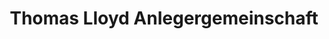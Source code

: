 ---
layout: topic
style_id: topic
title: Thomas Lloyd Anlegergemeinschaft
description: >-
  Werden Sie teil der Anlegergemeinschaft für eine geballte Kraft im
  Rechtsstreit mit Thomas Lloyd.
header_titel: Thomas Lloyd Anlegergemeinschaft
header_image: /uploads/theme-thomaslloyd1.jpg
erfolge:
  - zahl: 300+
    text: Anleger
  - zahl: 175+
    text: Klagen
  - zahl: 1,2 Mio. €+
    text: Hinterlegte Sicherheiten nach Prozesserfolgen
  - zahl: 190 T€+
    text: bereits erfolgte Auszahlungen an Anleger
  - zahl: '28'
    text: Klagen in Berufungsinstanz gewonnen
intro_titel: Werden Sie Teil der Anlegergemeinschaft
intro_text_markdown: >-
  Bereits im Februar 2019 gründete die Kanzlei AdvoAdvice Rechtsanwälte in
  Berlin die Anlegergemeinschaft Thomas Lloyd, um Anlegern der Thomas Lloyd
  Investments GmbH (Wien) und der DKM Global Opportunities Fonds 01 GmbH die
  Möglichkeit zu geben, sich gemeinsam gegen die Verschmelzung der
  Anlagegesellschaften und die Umwandlung Ihrer Anlage in Aktien der CT
  Infrastructure Ltd. (London) zur Wehr zu setzen.&nbsp;


  Seitdem haben sich mehr als 150 Anleger unserer Anlegergemeinschaft
  angeschlossen. Es wurden zahlreiche Anspruchsschreiben und
  au&szlig;erordentliche Kündigungen verschickt. Au&szlig;erdem wurden bis zum
  Datum des Brexit am 31.01.2020 mehr als 50 Klagen an verschiedenen
  Amtsgerichten und Landgerichten in Deutschland gegen die CT Infrastructure
  Holding Ltd. eingereicht.&nbsp;
intro_link_text: Kostenlose Erstberatung
intro_link: '#kontakt'
abschnitte:
  - abschnitt_template: box_dunkel
    titel: Vorteile einer Anlegergemeinschaft
    text_markdown: >-
      Werden Sie noch heute Teil unserer starken Thomas Lloyd
      Anlegergemeinschaft und profitieren Sie von den Vorteilen, die mit einer
      Teilnahme verbunden sind.&nbsp;


      * Au&szlig;ergerichtliche Vertretung Ihrer Interessen

      * Au&szlig;ergerichtliche Geltendmachung Ihrer Ansprüche&nbsp;

      * Regelmä&szlig;ige Informationen aus der Anlegergemeinschaft über unseren
      kostenfreien Newsletter

      * Abwicklung von Rückzahlung

      * Berechnung Ihres Anspruchs gegen ThomasLloyd Investment


      Machen Sie sich unsere Argumentation zur Zuständigkeit der deutschen
      Gerichte, zur Möglichkeit einer au&szlig;erordentlichen fristlosen
      Kündigung und zur Rückzahlung Ihres Anlagebetrages bzw. zur Zahlung von
      Schadensersatz zu Nutze. Diese ist bereits gerichtlich ausprobiert worden
      und hat bereits zu ersten Urteilen gegen die CT Infrastructure Holding
      Ltd. als Rechtsnachfolgerin der Thomas Lloyd Investments GmbH und der DKM
      Global Opportunities Fonds 01 GmbH geführt.&nbsp;
    image:
    cta: false
  - abschnitt_template: weiss_bild_links
    titel: Außergerichtliche Erfolge
    text_markdown: >-
      Bereits vor dem Februar 2019, aber auch noch nach diesem Zeitpunkt hat die
      Kanzlei AdvoAdvice erfolgreich Anleger vertreten, die ihre
      Genussrechtsbeteiligung an der Thomas Lloyd Investments GmbH (Wien)
      bereits zum Ablauf des 31.12.2016 gekündigt hatten.&nbsp;


      Er konnten bereits vor Gründung der Anlegergemeinschaft Auszahlungen in
      Höhe von 15.942,29 Euro, 9.902,12 Euro plus Zinsen von 436,30 Euro und
      6.603,79 Euro plus Zinsen von 306,84 Euro zurückerlangt werden.&nbsp;


      Einem Anleger wurden durch die CT Infrastructure Holding Ltd. nach dem
      Tätigwerden von AdvoAdvice zudem 13.937,76 Euro zzgl. Zinsen in Höhe von
      860,55 Euro überwiesen.&nbsp;


      Für einen weiteren Anleger wurden Rückzahlungen bei der
      Genussrechtsbeteiligung Global High Yield Fund 450 einen
      Rückzahlungsbetrag in Höhe von 7.170,17 Euro und für die Beteiligung vom
      Typ Thomas Lloyd Absolute Return Fund 1J. einen Rückzahlungsbetrag in Höhe
      von 4.090,88 Euro erreicht.&nbsp;


      &nbsp;
    image:
    cta: true
  - abschnitt_template: box_hell
    titel: Erfolge vor Gericht
    text_markdown: >-
      Bisher wurde die CT Infrastructure Holding Ltd. von drei unterschiedlichen
      Gerichten durch ein Versäumnisurteil zur Zahlung an Mandanten verurteilt,
      die von der Kanzlei AdvoAdvice vertreten worden sind. Die Entscheidungen
      sind noch nicht rechtskräftig. Der Beklagten steht hier das Rechtsmittel
      des Einspruchs zu.


      Das Landgericht Frankenthal hat die CT Infrastructure Holding Ltd. mit
      Urteil vom 19.02.2020 zur Zahlung in Höhe von 12.000 Euro an einen Anleger
      verurteilt. Das Gericht sah hier für den Anleger die Möglichkeit, die
      Genussrechtsbeteiligung au&szlig;erordentlich und fristlos zu kündigen.
      Nach Kündigung sei die Gesellschaft zur Rückzahlung nach den
      Genussrechtsbedingungen verpflichtet, so die Rechtsauffassung des
      Landgerichts Frankenthal. Die Entscheidung ist ebenfalls noch nicht
      rechtskräftig. Der Beklagten steht das Rechtsmittel der Berufung zu.
    image:
    cta: true
  - abschnitt_template: weiss_bild_links
    titel: Handelsblatt und Finanztest berichten über Thomas Lloyd
    text_markdown: >-
      Die Thomas Lloyd Gruppe gerät immer mehr unter Beschuss von Presse und
      Medien. Zuletzt berichtete das Handelsblatt in einem Beitrag vom
      09.07.2019 über die Thomas Lloyd Gruppe und Anlagen bei der DKM Global
      Opportunities Fonds 01 GmbH und der Thomas Lloyd Investments GmbH
      (Österreich). Danach legte die Zeitschrift Finanztest in der&nbsp;[Ausgabe
      von Oktober
      2019](https://www.test.de/ThomasLloyd-Gruppe-Riskante-Anlagen-mit-raetselhaften-Renditen-5515856-0/)&nbsp;nach
      und setzte drei Produkte der Thomas Lloyd Gruppe auf die&nbsp;[Warnliste
      Geldanlage](https://www.test.de/Warnliste-Geldanlage-Unserioese-Firmen-und-Finanzprodukte-1131965-0/).


      ### Warnungen vor CTI 5 D, CTI 9 D und CTI Vario D


      Konkret warnt die Finanztest vor drei Fonds der Thomas Lloyd Gruppe auf
      ihree Warnliste. Betroffen sind Anlagen bei&nbsp; der Thomas Lloyd CTI 5 D
      - einem Infrastrukturfonds, der seit dem Jahr 2012 verfügbar gewesen ist
      und nach Angaben im Internet spätestens seit dem 31.08.2019 geschlossen
      sein sollte (Angabe auf www.opc-fonds.de und www.beteiligungsfinder.de).
      Emittentin ist hier die Dritte Cleantech Infrastrukturgesellschaft mbH &
      Co. KG.


      Ebenfalls gewarnt wird vor dem Thomas Lloyd CTI 9 D, der ebenfalls ein
      Infrastrukturfonds ist und seit dem 05.03.2013 verfügbar sein soll (Angabe
      aus www.beteiligungsfinder.de). &nbsp;Emittentin ist hier die Fünfe
      Cleantech Infrastukturgesellschaft mbH & Co. KG.&nbsp;


      Die dritte Warnung gilt dem Thomas Lloyd CTI Vario D, einer Stillen
      Beteiligung, welche durch die Zweite Cleantech Infrastrukturgesellschaft
      mbH & Co. KG angeboten wird.&nbsp;


      Finanztest warnt davor, dass Anleger mit etlichen Angeboten von Thomas
      Lloyd unternehmerische Risiken eingehen, bis hin zum Totalverlust. Zudem
      wurden die Fonds aufgelegt, bevor das strenge Kapitalanlagegesetzbuch in
      Kraft trat, so die Finanztest in der Ausgabe 10/2019.


      Bei dem Fonds CTI Vario D rät die Finanztest von einer monatlichen
      Ratenzahlung ab und bewertet diese als ungeeignet für solche
      Anlageprodukte.


      Für die Anlagegesellschaften, die sich nunmehr auf der Warnliste befinden,
      und für deren Vermittler dürfte der Vertrieb der Anlageprodukte nunmehr
      ungleich schwieriger werden.&nbsp;


      Nach der Rechtsprechung des Bundesgerichtshofs (BGH) haben nämlich
      Anlageberater und auch Anlagevermittler die Pflicht, den Kunden über die
      angebotene bzw. gewünschte Anlage unaufgefordert aufzuklären. Zu diesem
      Zweck müssen dem Anleger alle für die Anlageentscheidung relevanten
      Informationen erteilt werden.


      Deshalb müssen Brancheninformationsdienste für den Berater oder Vermittler
      die einschlägige Fach- und Tagespresse auszuwerten sowie Warnlisten zur
      Kenntnis zu nehmen, damit diese dann den Anleger entsprechend informieren
      können. Geschieht dies nicht, liegt ein Versto&szlig; gegen
      Beratungspflichten vor, welcher schnell zu Schadenersatzansprüchen des
      geschädigten Anlegers führen kann.


      ### Bericht über Genussrechte und stille Beteiligung


      Die Finanztest berichtet auch über Probleme von Anlegern, die Gelder bei
      der Thomas Lloyd Investments in Wien oder der DKM Global Opportunities
      Fonds 01 in Deutschland investiert haben. Hier erhielten die Anleger die
      Information über eine Umwandlung des Investments in Aktien einer in London
      gegründeten Firma namens CT Infrastructure Holding Ltd.&nbsp;


      Diese will Anlegern die bereits gekündigt haben, kein Geld auszahlen und
      bietet Anlegern nach entsprechender Verschmelzung der Anlagefirmen auf die
      CT Infrastructure Holding Ltd. nunmehr Aktien mit einem Nennwert von 0,001
      Euro je 1 Euro Anlegerinvestment an.&nbsp;


      In diesem Bereich vertritt AdvoAdvice bereits mehr als 150 Anleger und hat
      mehr als 50 Klagen gegen die CT Infrastructure Holding Ltd.
      eingereicht.&nbsp;
    image:
    cta: true
  - abschnitt_template: box_dunkel
    titel: Bundestag befasst sich mit Thomas Lloyd
    text_markdown: >-
      Die Thomas Lloyd Gruppe war auch von Interesse bei einer kleinen Anfrage
      einiger Abgeordneter und der Fraktion der FDP ([Drucksache
      19/12080](http://dipbt.bundestag.de/dip21/btd/19/120/1912080.pdf)). Auf
      die eingereichten Fragen hat die Bundesregierung nunmehr in
      der&nbsp;[Drucksache
      19/12693](https://kleineanfragen.de/bundestag/19/12693-investments-in-den-grauen-kapitalmarkt)&nbsp;geantwortet.&nbsp;


      Hierbei wurde die Bundesregierung unter anderem dazu befragt, ob eine
      Gesetzeslücke in Bezug auf die weitere Verwendung von Verkaufsprospekten
      der Cleantech Infrastrukturegesellschaften, die aus den Jahren 2011 bis
      2013 stammen, besteht.&nbsp;


      Dieses wurde seitens der Bundesregierung mit Verweis auf die
      unterschiedlichen Vorschriften nach Verkaufsprosepektgesetz,
      Vermögensanlagegesetz und Kapitalanlagegesetzbuch verneint. Es gelte hier
      Bestandsschutz nach &sect; 353 Abs. 1 KAGB.&nbsp;


      Es wurde mitgeteilt, dass in den Jahren 2008 bis 2013 durch die BaFin 15
      Wertpapierprospekte sowie acht Nachträge von Unternehmen geprüft wurden,
      die der Gruppe Thomas Lloyd zuzurechnen seien. Es handle sich um sieben
      Aktien-, sechs Genussscheine - und zwei Anleiheneprospekte.


      Bei der BaFin seien zudem 21 Verkaufsprospekte hinterlegt, die nach dem
      VerkProspG bzw. in zwei Fällen nach dem VermAnlG geprüft wurden.&nbsp; Es
      handelt sich dabei um sechs Unternehmensbeteiligungen, drei
      Namensschuldverschreibungen und zwei Genussrechtsbeteiligungen. Insgesamt
      seien zu diesen Verkaufsprospekten 38 Nachträge hinterlegt worden.&nbsp;


      Auf die Frage, wie die Bundesregierung die vor einigen Monaten
      vorgenommene Verschmelzung der DKM Global Opportunities Fonds 01 GmbH auf
      die in London neu gegründete CT Infrastructure Holding Ltd. bewertet,
      wurde mitgeteilt, dass es sich aus Sicht der Bundesregierung um einen rein
      gesellschaftsrechtlichen Vorgang handeln würde, der von der
      Bundesregierung nicht bewertet werde.&nbsp;
    image:
    cta: true
redirect_from:
redirect_to:
sitemap: true
---